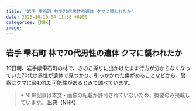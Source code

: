 ```yaml
---
title: "岩手 雫石町 林で70代男性の遺体 クマに襲われたか"
date: 2025-10-10 04:11:38 +0900
categories: [NHK]
image: 
---
```

## 岩手 雫石町 林で70代男性の遺体 クマに襲われたか

10日朝、岩手県雫石町の林で、きのこ採りに出かけたまま行方が分からなくなっていた70代の男性が遺体で見つかり、引っかかれた傷があることなどから、警察はクマに襲われた可能性があるとみて調べています。

> ※ NHK記事は本文・画像の転載が許可されていないため、概要のみ掲載しています。
[出典（NHK）](http://www3.nhk.or.jp/news/html/20251010/k10014946421000.html)
